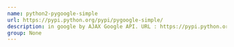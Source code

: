 ```yaml
---
name: python2-pygoogle-simple
url: https://pypi.python.org/pypi/pygoogle-simple/
description: in google by AJAX Google API. URL : https://pypi.python.org/pypi/pygoogle-simple/ Groups : None
group: None
---
```

